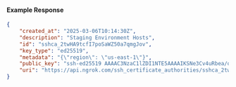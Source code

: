 <!-- Code generated for API Clients. DO NOT EDIT. -->

#### Example Response

```json
{
	"created_at": "2025-03-06T10:14:30Z",
	"description": "Staging Environment Hosts",
	"id": "sshca_2twHA9tcfI7poSaWZ50a7qmgJov",
	"key_type": "ed25519",
	"metadata": "{\"region\": \"us-east-1\"}",
	"public_key": "ssh-ed25519 AAAAC3NzaC1lZDI1NTE5AAAAIKSNe3Cv4uRbea/oYN4pV2vLWuHW7pueRbmgyrEEJuEs",
	"uri": "https://api.ngrok.com/ssh_certificate_authorities/sshca_2twHA9tcfI7poSaWZ50a7qmgJov"
}
```
